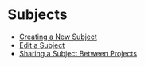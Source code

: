 # Subjects

 - [Creating a New Subject](Creating_a_New_Subject.md)
 - [Edit a Subject](Edit_a_Subject.md)
 - [Sharing a Subject Between Projects](Sharing_a_Subject_Between_Projects.md)
